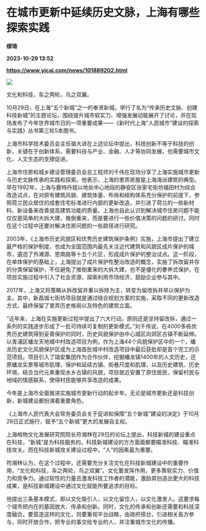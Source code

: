 # 在城市更新中延续历史文脉，上海有哪些探索实践
**缪琦**

**2023-10-29 13:52**

**https://www.yicai.com/news/101889202.html**

![](https://imgcdn.yicai.com/uppics/slides/2023/10/e124f9adfad37352518ca77c15aa07c5.jpg)

文化和科技，车之两轮，鸟之双翼。

10月29日，在上海“五个新城”之一的奉贤新城，举行了名为“传承历史文脉、创建科技新城”的主题论坛，围绕提升城市软实力、增强发展动能展开了讨论，并在现场发布了今年世界城市日的一项重要成果——《新时代上海“人民城市”建设的探索与实践》丛书第三轮5本图书。

上海市科学技术委员会主任骆大进在上述论坛中提出，科技创新不等于科技的创新，关键在于创新体系，需要科技与产业、金融、人才等协同发展，也需要城市文化、人文生态的支撑促进。

上海市住房和城乡建设管理委员会总工程师刘千伟在现场分享了上海实施城市更新与历史文脉传承的实践和探索。他表示，上海的里弄房屋是上海海派建筑的典型。早在1992年，上海与鹿特丹就以地处中心地段的静安区张家宅街坊福田村为综合改造试点，在对原有建筑风貌、建筑体量、布局和结构体系充分保护的前提下，参照荷兰民众居住的成套住宅标准进行内部的更新改造，并引进了荷兰的一些新材料、新设备来改善提高建筑功能的质量。上海也自此认识到解决城市住房问题不能仅仅是简单的大拆大建，推倒重来，而是要进行一些价值决策的问题的研讨。同时在这个过程中还要对解决住房问题的一些路径进行研究。

2003年，《上海市历史风貌区和优秀历史建筑保护条例》实施，上海市提出了建立最严格的保护制度，也成为全国范围内最先关注近代建筑和风貌区成片保护的城市，遴选了外滩源、思南路等十五个片区，形成成片保护的整治试点。这一阶段，在单体保护的基础上，上海提出了成片保护性整治改造的概念，实施了拆改留并存的分类保留保护，不仅避免了推倒重来的大拆大建，也不是僵化的豢养式保护，在项目实施过程中引入了社会资源，探索利用市场经济，鼓励企业参与其中。

2017年，上海又将策略从拆改留并重以拆除为主，转变为留改拆并举以保护为主。其中，新昌城七街坊项目就是通过结合规划方案的实施，采取不同的更新改造方式，最终保留了里弄历史格局以及特色的建筑立面。

“近年来，上海在实施更新过程中提出了六大行动，原则还是坚持留改拆，通过一系列的实践逐步形成了一批可持续可复制的更新模式。”刘千伟说，在4000多栋优秀历史建筑得到妥善保护的同时，历史风貌保护由中心城区向郊区古镇不断延伸。以青浦区蟠龙天地城中村改造项目为例，作为上海44个风貌保护区中的一个，蟠龙历史文化风貌保护区成为上海首批城中村改造项目中最后获批却是首个完工的示范项目。项目引入了瑞安集团作为合作伙伴，挖掘蟠龙镇1400年的人文历史，还原蟠龙实景等城市肌理，保护和延续古镇、街巷尺度和肌理，以及历史建筑、历史环境，结合当代元素重现水乡古镇的风貌，项目就近安置了原住居民，保留村民与地域的情感联系，使得村民能够共享改造的成果。

今年是上海市全面推进实施城市更新行动的起步年。无论是城市更新还是科技创新，新城建设都扮演着重要角色。

《上海市人民代表大会常务委员会关于促进和保障“五个新城”建设的决定》于10月28日正式施行，赋予“五个新城”更大的发展自主权。

上海格物文化发展研究院院长符湘林在29日的论坛上提出，科技新城的建设重点在科技，“新城”是为科技服务的。科技新城建设的方方面面都要瞄准科技、瞄准科技攻关。而在科技新城攻关建设过程中，“人”的因素最为重要。

符湘林认为，在这个过程中，还需要充分关注文化在科技新城建设中的重要作用，“文化和科技，车之两轮，鸟之双翼”。文化要发挥作用，更多靠软实力、价值力和竞争力。通过软性的力量去激发科技工作者的潜能，激励其创造出更大的科技成果，是科技新城建设中通过文化赋能所要追求的目标。

他提出三条基本模式，即以文化吸引人，以文化留住人，以文化激发人。这要求每个城市把内在的基因放大、传承和创新。同时，文化的传承和创新还需要和科技深度融合。要营造这样的文化，则要重视平台战略，由政府搭台，引进相关各方参与，同时开放合作，把专业的事交给专业的人，并注重城市文化的传播。